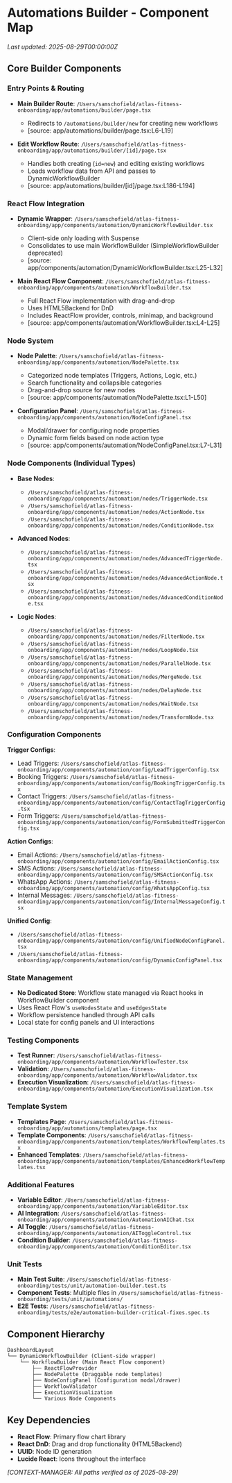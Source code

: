 # Automations Builder - Component Map

*Last updated: 2025-08-29T00:00:00Z*

## Core Builder Components

### Entry Points & Routing
- **Main Builder Route**: `/Users/samschofield/atlas-fitness-onboarding/app/automations/builder/page.tsx`
  - Redirects to `/automations/builder/new` for creating new workflows
  - [source: app/automations/builder/page.tsx:L6-L19]

- **Edit Workflow Route**: `/Users/samschofield/atlas-fitness-onboarding/app/automations/builder/[id]/page.tsx`
  - Handles both creating (`id=new`) and editing existing workflows
  - Loads workflow data from API and passes to DynamicWorkflowBuilder
  - [source: app/automations/builder/[id]/page.tsx:L186-L194]

### React Flow Integration
- **Dynamic Wrapper**: `/Users/samschofield/atlas-fitness-onboarding/app/components/automation/DynamicWorkflowBuilder.tsx`
  - Client-side only loading with Suspense
  - Consolidates to use main WorkflowBuilder (SimpleWorkflowBuilder deprecated)
  - [source: app/components/automation/DynamicWorkflowBuilder.tsx:L25-L32]

- **Main React Flow Component**: `/Users/samschofield/atlas-fitness-onboarding/app/components/automation/WorkflowBuilder.tsx`
  - Full React Flow implementation with drag-and-drop
  - Uses HTML5Backend for DnD
  - Includes ReactFlow provider, controls, minimap, and background
  - [source: app/components/automation/WorkflowBuilder.tsx:L4-L25]

### Node System
- **Node Palette**: `/Users/samschofield/atlas-fitness-onboarding/app/components/automation/NodePalette.tsx`
  - Categorized node templates (Triggers, Actions, Logic, etc.)
  - Search functionality and collapsible categories
  - Drag-and-drop source for new nodes
  - [source: app/components/automation/NodePalette.tsx:L1-L50]

- **Configuration Panel**: `/Users/samschofield/atlas-fitness-onboarding/app/components/automation/NodeConfigPanel.tsx`
  - Modal/drawer for configuring node properties
  - Dynamic form fields based on node action type
  - [source: app/components/automation/NodeConfigPanel.tsx:L7-L31]

### Node Components (Individual Types)
- **Base Nodes**:
  - `/Users/samschofield/atlas-fitness-onboarding/app/components/automation/nodes/TriggerNode.tsx`
  - `/Users/samschofield/atlas-fitness-onboarding/app/components/automation/nodes/ActionNode.tsx`
  - `/Users/samschofield/atlas-fitness-onboarding/app/components/automation/nodes/ConditionNode.tsx`

- **Advanced Nodes**:
  - `/Users/samschofield/atlas-fitness-onboarding/app/components/automation/nodes/AdvancedTriggerNode.tsx`
  - `/Users/samschofield/atlas-fitness-onboarding/app/components/automation/nodes/AdvancedActionNode.tsx`
  - `/Users/samschofield/atlas-fitness-onboarding/app/components/automation/nodes/AdvancedConditionNode.tsx`

- **Logic Nodes**:
  - `/Users/samschofield/atlas-fitness-onboarding/app/components/automation/nodes/FilterNode.tsx`
  - `/Users/samschofield/atlas-fitness-onboarding/app/components/automation/nodes/LoopNode.tsx`
  - `/Users/samschofield/atlas-fitness-onboarding/app/components/automation/nodes/ParallelNode.tsx`
  - `/Users/samschofield/atlas-fitness-onboarding/app/components/automation/nodes/MergeNode.tsx`
  - `/Users/samschofield/atlas-fitness-onboarding/app/components/automation/nodes/DelayNode.tsx`
  - `/Users/samschofield/atlas-fitness-onboarding/app/components/automation/nodes/WaitNode.tsx`
  - `/Users/samschofield/atlas-fitness-onboarding/app/components/automation/nodes/TransformNode.tsx`

### Configuration Components
**Trigger Configs**:
- Lead Triggers: `/Users/samschofield/atlas-fitness-onboarding/app/components/automation/config/LeadTriggerConfig.tsx`
- Booking Triggers: `/Users/samschofield/atlas-fitness-onboarding/app/components/automation/config/BookingTriggerConfig.tsx`
- Contact Triggers: `/Users/samschofield/atlas-fitness-onboarding/app/components/automation/config/ContactTagTriggerConfig.tsx`
- Form Triggers: `/Users/samschofield/atlas-fitness-onboarding/app/components/automation/config/FormSubmittedTriggerConfig.tsx`

**Action Configs**:
- Email Actions: `/Users/samschofield/atlas-fitness-onboarding/app/components/automation/config/EmailActionConfig.tsx`
- SMS Actions: `/Users/samschofield/atlas-fitness-onboarding/app/components/automation/config/SMSActionConfig.tsx`
- WhatsApp Actions: `/Users/samschofield/atlas-fitness-onboarding/app/components/automation/config/WhatsAppConfig.tsx`
- Internal Messages: `/Users/samschofield/atlas-fitness-onboarding/app/components/automation/config/InternalMessageConfig.tsx`

**Unified Config**:
- `/Users/samschofield/atlas-fitness-onboarding/app/components/automation/config/UnifiedNodeConfigPanel.tsx`
- `/Users/samschofield/atlas-fitness-onboarding/app/components/automation/config/DynamicConfigPanel.tsx`

### State Management
- **No Dedicated Store**: Workflow state managed via React hooks in WorkflowBuilder component
- Uses React Flow's `useNodesState` and `useEdgesState`
- Workflow persistence handled through API calls
- Local state for config panels and UI interactions

### Testing Components
- **Test Runner**: `/Users/samschofield/atlas-fitness-onboarding/app/components/automation/WorkflowTester.tsx`
- **Validation**: `/Users/samschofield/atlas-fitness-onboarding/app/components/automation/WorkflowValidator.tsx`
- **Execution Visualization**: `/Users/samschofield/atlas-fitness-onboarding/app/components/automation/ExecutionVisualization.tsx`

### Template System
- **Templates Page**: `/Users/samschofield/atlas-fitness-onboarding/app/automations/templates/page.tsx`
- **Template Components**: `/Users/samschofield/atlas-fitness-onboarding/app/components/automation/templates/WorkflowTemplates.tsx`
- **Enhanced Templates**: `/Users/samschofield/atlas-fitness-onboarding/app/components/automation/templates/EnhancedWorkflowTemplates.tsx`

### Additional Features
- **Variable Editor**: `/Users/samschofield/atlas-fitness-onboarding/app/components/automation/VariableEditor.tsx`
- **AI Integration**: `/Users/samschofield/atlas-fitness-onboarding/app/components/automation/AutomationAIChat.tsx`
- **AI Toggle**: `/Users/samschofield/atlas-fitness-onboarding/app/components/automation/AIToggleControl.tsx`
- **Condition Builder**: `/Users/samschofield/atlas-fitness-onboarding/app/components/automation/ConditionEditor.tsx`

### Unit Tests
- **Main Test Suite**: `/Users/samschofield/atlas-fitness-onboarding/tests/unit/automation-builder.test.ts`
- **Component Tests**: Multiple files in `/Users/samschofield/atlas-fitness-onboarding/tests/unit/automations/`
- **E2E Tests**: `/Users/samschofield/atlas-fitness-onboarding/tests/e2e/automation-builder-critical-fixes.spec.ts`

## Component Hierarchy
```
DashboardLayout
└── DynamicWorkflowBuilder (Client-side wrapper)
    └── WorkflowBuilder (Main React Flow component)
        ├── ReactFlowProvider
        ├── NodePalette (Draggable node templates)
        ├── NodeConfigPanel (Configuration modal/drawer)
        ├── WorkflowValidator
        ├── ExecutionVisualization
        └── Various Node Components
```

## Key Dependencies
- **React Flow**: Primary flow chart library
- **React DnD**: Drag and drop functionality (HTML5Backend)
- **UUID**: Node ID generation
- **Lucide React**: Icons throughout the interface

*[CONTEXT-MANAGER: All paths verified as of 2025-08-29]*